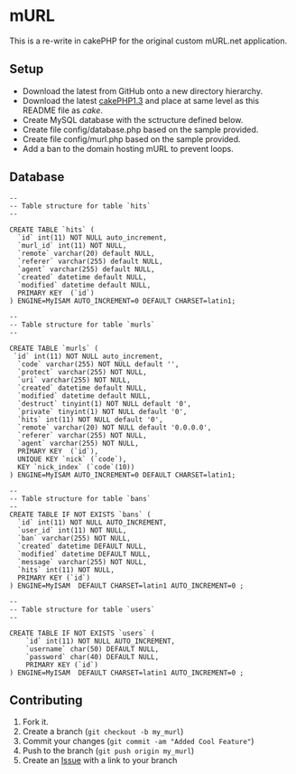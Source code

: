 mURL
=============

This is a re-write in cakePHP for the original custom mURL.net application.

Setup
-------

* Download the latest from GitHub onto a new directory hierarchy.
* Download the latest [cakePHP1.3](http://github.com/cakephp/cakephp/tree/1.3) and place at same level as this README file as *cake*.
* Create MySQL database with the sctructure defined below.
* Create file config/database.php based on the sample provided.
* Create file config/murl.php based on the sample provided.
* Add a ban to the domain hosting mURL to prevent loops.

Database
------------

    --
    -- Table structure for table `hits`
    --
    
    CREATE TABLE `hits` (
      `id` int(11) NOT NULL auto_increment,
      `murl_id` int(11) NOT NULL,
      `remote` varchar(20) default NULL,
      `referer` varchar(255) default NULL,
      `agent` varchar(255) default NULL,
      `created` datetime default NULL,
      `modified` datetime default NULL,
      PRIMARY KEY  (`id`)
    ) ENGINE=MyISAM AUTO_INCREMENT=0 DEFAULT CHARSET=latin1;
   
    --
    -- Table structure for table `murls`
    --
    
    CREATE TABLE `murls` (
     `id` int(11) NOT NULL auto_increment,
      `code` varchar(255) NOT NULL default '',
      `protect` varchar(255) NOT NULL,
      `uri` varchar(255) NOT NULL,
      `created` datetime default NULL,
      `modified` datetime default NULL,
      `destruct` tinyint(1) NOT NULL default '0',
      `private` tinyint(1) NOT NULL default '0',
      `hits` int(11) NOT NULL default '0',
      `remote` varchar(20) NOT NULL default '0.0.0.0',
      `referer` varchar(255) NOT NULL,
      `agent` varchar(255) NOT NULL,
      PRIMARY KEY  (`id`),
      UNIQUE KEY `nick` (`code`),
      KEY `nick_index` (`code`(10))
    ) ENGINE=MyISAM AUTO_INCREMENT=0 DEFAULT CHARSET=latin1;

    --
    -- Table structure for table `bans`
    --
    CREATE TABLE IF NOT EXISTS `bans` (
      `id` int(11) NOT NULL AUTO_INCREMENT,
      `user_id` int(11) NOT NULL,
      `ban` varchar(255) NOT NULL,
      `created` datetime DEFAULT NULL,
      `modified` datetime DEFAULT NULL,
      `message` varchar(255) NOT NULL,
      `hits` int(11) NOT NULL,
      PRIMARY KEY (`id`)
    ) ENGINE=MyISAM  DEFAULT CHARSET=latin1 AUTO_INCREMENT=0 ;

    --
    -- Table structure for table `users`
    --

    CREATE TABLE IF NOT EXISTS `users` (
        `id` int(11) NOT NULL AUTO_INCREMENT,
        `username` char(50) DEFAULT NULL,
        `password` char(40) DEFAULT NULL,
        PRIMARY KEY (`id`)
    ) ENGINE=MyISAM  DEFAULT CHARSET=latin1 AUTO_INCREMENT=0 ;

Contributing
------------

1. Fork it.
2. Create a branch (`git checkout -b my_murl`)
3. Commit your changes (`git commit -am "Added Cool Feature"`)
4. Push to the branch (`git push origin my_murl`)
5. Create an [Issue][1] with a link to your branch

[1]: http://github.com/github/mURL/issues

